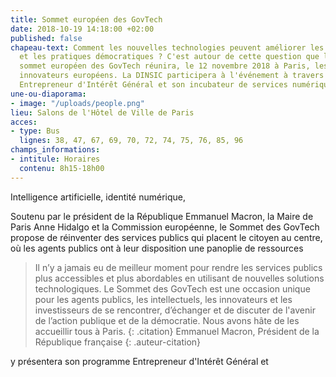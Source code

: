 ```yaml
---
title: Sommet européen des GovTech
date: 2018-10-19 14:18:00 +02:00
published: false
chapeau-text: Comment les nouvelles technologies peuvent améliorer les services publics
  et les pratiques démocratiques ? C'est autour de cette question que le tout premier
  sommet européen des GovTech réunira, le 12 novembre 2018 à Paris, les leaders et
  innovateurs européens. La DINSIC participera à l'événement à travers son programme
  Entrepreneur d'Intérêt Général et son incubateur de services numériques.
une-ou-diaporama:
- image: "/uploads/people.png"
lieu: Salons de l'Hôtel de Ville de Paris
acces:
- type: Bus
  lignes: 38, 47, 67, 69, 70, 72, 74, 75, 76, 85, 96
champs_informations:
- intitule: Horaires
  contenu: 8h15-18h00
---
```


Intelligence artificielle, identité numérique, 

Soutenu par le président de la République Emmanuel Macron, la Maire de Paris Anne Hidalgo et la Commission européenne, le Sommet des GovTech propose de réinventer des services publics qui placent le citoyen au centre, où les agents publics ont à leur disposition une panoplie de ressources 

> Il n’y a jamais eu de meilleur moment pour rendre les services publics plus accessibles et plus abordables en utilisant de nouvelles solutions technologiques. Le Sommet des GovTech est une occasion unique pour les agents publics, les intellectuels, les innovateurs et les investisseurs de se rencontrer, d’échanger et de discuter de l'avenir de l’action publique et de la démocratie. Nous avons hâte de les accueillir tous à Paris.
{: .citation}
> Emmanuel Macron, Président de la République française
{: .auteur-citation}

y présentera son programme Entrepreneur d'Intérêt Général et 
